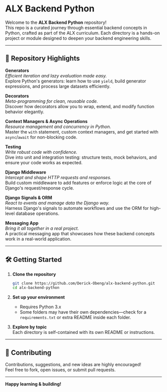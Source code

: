 # ALX Backend Python

Welcome to the **ALX Backend Python** repository!  
This repo is a curated journey through essential backend concepts in Python, crafted as part of the ALX curriculum. Each directory is a hands-on project or module designed to deepen your backend engineering skills.

---

## 🚦 Repository Highlights

**Generators**  
*Efficient iteration and lazy evaluation made easy.*  
Explore Python's generators: learn how to use `yield`, build generator expressions, and process large datasets efficiently.

**Decorators**  
*Meta-programming for clean, reusable code.*  
Discover how decorators allow you to wrap, extend, and modify function behavior elegantly.

**Context Managers & Async Operations**  
*Resource management and concurrency in Python.*  
Master the `with` statement, custom context managers, and get started with `async`/`await` for non-blocking code.

**Testing**  
*Write robust code with confidence.*  
Dive into unit and integration testing: structure tests, mock behaviors, and ensure your code works as expected.

**Django Middleware**  
*Intercept and shape HTTP requests and responses.*  
Build custom middleware to add features or enforce logic at the core of Django's request/response cycle.

**Django Signals & ORM**  
*React to events and manage data the Django way.*  
Harness Django's signals to automate workflows and use the ORM for high-level database operations.

**Messaging App**  
*Bring it all together in a real project.*  
A practical messaging app that showcases how these backend concepts work in a real-world application.

---

## 🛠️ Getting Started

1. **Clone the repository**
   ```bash
   git clone https://github.com/Derick-Obeng/alx-backend-python.git
   cd alx-backend-python
   ```

2. **Set up your environment**  
   - Requires Python 3.x  
   - Some folders may have their own dependencies—check for a `requirements.txt` or extra README inside each folder.

3. **Explore by topic**  
   Each directory is self-contained with its own README or instructions.

---

## 🤝 Contributing

Contributions, suggestions, and new ideas are highly encouraged!  
Feel free to fork, open issues, or submit pull requests.

---

**Happy learning & building!**
